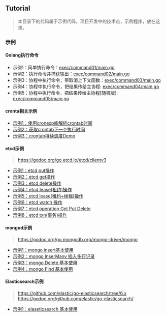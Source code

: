 ## Tutorial
> 本目录下的代码属于示例代码。项目开发中的技术点，示例程序，放在这里。


### 示例

#### Golang执行命令
- 示例1：简单执行命令：[exec/command01/main.go](./exec/command01/main.go)
- 示例2：执行命令并捕获输出：[exec/command02/main.go](./exec/command02/main.go)
- 示例3：协程中执行命令，带取消上下文函数：[exec/command03/main.go](./exec/command03/main.go)
- 示例4：协程中执行命令，把结果传给主协程: [exec/command04/main.go](./exec/command04/main.go)
- 示例5：协程中执行命令，把结果传给主协程[随机版]: [exec/command05/main.go](./exec/command05/main.go)

#### cronta相关示例
- [示例1：使用cronexp库解析crontab时间](crontab/demo01/main.go)
- [示例2：获取crontab下一个执行时间](crontab/demo02/main.go)
- [示例3：crontab持续调度Demo](crontab/demo03/main.go)

#### etcd示例
> https://godoc.org/go.etcd.io/etcd/clientv3

- [示例1：etcd put操作](etcd/put/main.go)
- [示例2：etcd get操作](etcd/get/main.go)
- [示例3：etcd delete操作](etcd/delete/main.go)
- [示例4：etcd lease(租约)操作](etcd/lease01/main.go)
- [示例5：etcd lease(租约+续租)操作](etcd/lease02/main.go)
- [示例6：etcd watch 操作](etcd/watch/main.go)
- [示例7：etcd operation Get Put Delete](etcd/operation/main.go)
- [示例8：etcd txn(事务)操作](etcd/txn/main.go)

#### mongod示例
> https://godoc.org/go.mongodb.org/mongo-driver/mongo

- [示例1：mongo insert基本使用](mongo/insert01/main.go)
- [示例2：mongo InserMany 插入多行记录](mongo/insert02/main.go)
- [示例3：mongo Delete 基本使用](mongo/delete01/main.go)
- [示例4：mongo Find 基本使用](mongo/find01/main.go)

#### Elasticsearch示例
> https://github.com/elastic/go-elasticsearch/tree/6.x  
 https://godoc.org/github.com/elastic/go-elasticsearch/

- [示例1：elaseticsearch 基本使用](elasticsearch/demo01/main.go)

